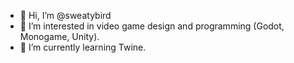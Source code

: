 - 👋 Hi, I’m @sweatybird
- 👀 I’m interested in video game design and programming (Godot, Monogame, Unity).
- 🌱 I’m currently learning Twine.
